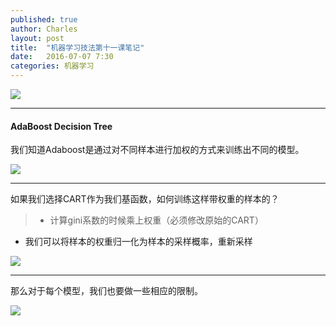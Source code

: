 ```yaml
---
published: true
author: Charles
layout: post
title:  "机器学习技法第十一课笔记"
date:   2016-07-07 7:30
categories: 机器学习 
---
```


![][1]


----------

#### AdaBoost Decision Tree

我们知道Adaboost是通过对不同样本进行加权的方式来训练出不同的模型。

![][2]


----------

如果我们选择CART作为我们基函数，如何训练这样带权重的样本的？

> - 计算gini系数的时候乘上权重（必须修改原始的CART）
- 我们可以将样本的权重归一化为样本的采样概率，重新采样

![][3]


----------

那么对于每个模型，我们也要做一些相应的限制。

![][4]

[1]:http://7xjbdi.com1.z0.glb.clouddn.com/2016-09-24_134156.png
[2]:http://7xjbdi.com1.z0.glb.clouddn.com/2016-09-24_144412.png
[3]:http://7xjbdi.com1.z0.glb.clouddn.com/2016-09-24_150605.png
[4]:http://7xjbdi.com1.z0.glb.clouddn.com/2016-09-24_150912.png

